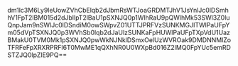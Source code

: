 dm1lc3M6Ly9leUowZVhCbElqb2dJbmRsWTJoaGRDMTJhV1JsYnlJc0lDSmhhV1FpT2lBM015d2dJbllpT2lBaU1pSXNJQ0p1WlhRaU9pQWlhMk53SWl3Z0luQnpJam9nSWlJc0lDSndiM0owSWpvZ01UTTJPRFVzSUNKMGJITWlPaUFpYm05dVpTSXNJQ0p3WVhSb0lqb2dJaUlzSUNKaFpHUWlPaUFpTXpVdU1UazBMakU0TVM0Mk1pSXNJQ0pwWkNJNklDSmxOelUzWVROak9DMDNNMlZoTFRFeFpXRXRPRFl6T0MwME1qQXhNR0U0WXpBd016Z2lMQ0FpYUc5emRDSTZJQ0lpZlE9PQ==
